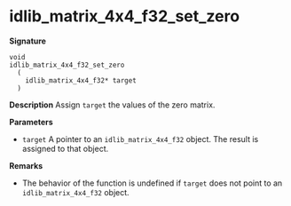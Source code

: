 # idlib_matrix_4x4_f32_set_zero

**Signature**
```
void
idlib_matrix_4x4_f32_set_zero
  (
    idlib_matrix_4x4_f32* target
  )
```

**Description**
Assign `target` the values of the zero matrix.

**Parameters**
- `target` A pointer to an `idlib_matrix_4x4_f32` object. The result is assigned to that object.

**Remarks**
- The behavior of the function is undefined if `target` does not point to an `idlib_matrix_4x4_f32` object.
